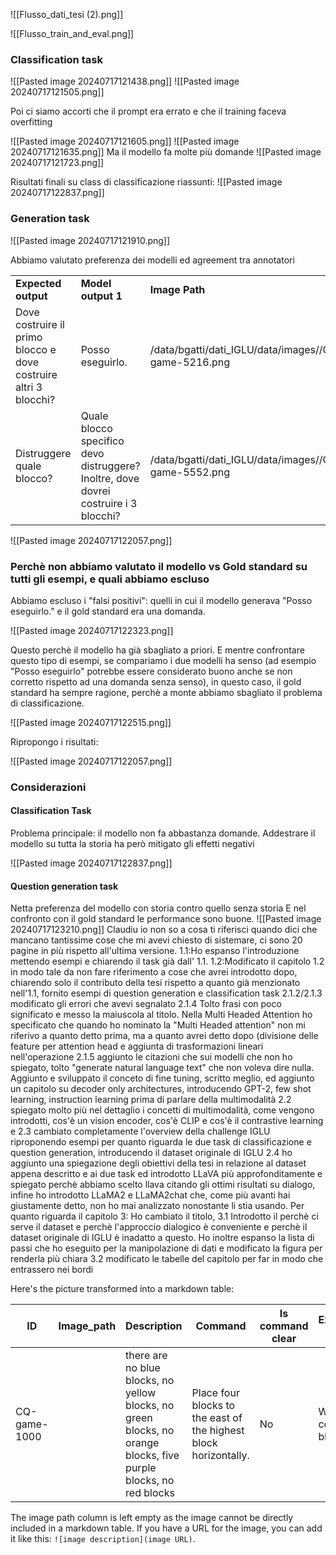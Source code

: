 

![[Flusso_dati_tesi (2).png]]

![[Flusso_train_and_eval.png]]

### Classification task

![[Pasted image 20240717121438.png]]
![[Pasted image 20240717121505.png]]

Poi ci siamo accorti che il prompt era errato e che il training faceva overfitting

![[Pasted image 20240717121605.png]]
![[Pasted image 20240717121635.png]]
Ma il modello fa molte più domande
![[Pasted image 20240717121723.png]]


Risultati finali su class di classificazione riassunti:
![[Pasted image 20240717122837.png]]
### Generation task

![[Pasted image 20240717121910.png]]

Abbiamo valutato preferenza dei modelli ed agreement tra annotatori

|                                                                  |                                                                                      |                                                      |                   |                                          |                                                                                                          |                |               |
| ---------------------------------------------------------------- | ------------------------------------------------------------------------------------ | ---------------------------------------------------- | ----------------- | ---------------------------------------- | -------------------------------------------------------------------------------------------------------- | -------------- | ------------- |
| **Expected output**                                              | **Model output 1**                                                                   | **Image Path**                                       | **Perfect match** | **Model output 2**                       | **Conversation**                                                                                         | **ID**         | **annotator** |
| Dove costruire il primo blocco e dove costruire altri 3 blocchi? | Posso eseguirlo.                                                                     | /data/bgatti/dati_IGLU/data/images//CQ-game-5216.png | 0                 | Dove devo costruire il primo blocco blu? | <image><br><br>Costruisci 1 blocco blu e distruggilo e poi costruisci altri 3 blocchi verdi in sequenza. | CQ-game-5216_1 | 2             |
| Distruggere quale blocco?                                        | Quale blocco specifico devo distruggere? Inoltre, dove dovrei costruire i 3 blocchi? | /data/bgatti/dati_IGLU/data/images//CQ-game-5552.png | 0                 | Posso eseguirlo.                         | <image><br><br>Distruggi 1 blocco e ne costruisci altri 3 di fila.                                       | CQ-game-5552_3 | 1             |

![[Pasted image 20240717122057.png]]

### Perchè non abbiamo valutato il modello vs Gold standard su tutti gli esempi, e quali abbiamo escluso

Abbiamo escluso i "falsi positivi": quelli in cui il modello generava "Posso eseguirlo." e il gold standard era una domanda.

![[Pasted image 20240717122323.png]]

Questo perchè il modello ha già sbagliato a priori. E mentre confrontare questo tipo di esempi, se compariamo i due modelli ha senso (ad esempio "Posso eseguirlo" potrebbe essere considerato buono anche se non corretto rispetto ad una domanda senza senso), in questo caso, il gold standard ha sempre ragione, perchè a monte abbiamo sbagliato il problema di classificazione.

![[Pasted image 20240717122515.png]]

Ripropongo i risultati:

![[Pasted image 20240717122057.png]]


### Considerazioni

#### Classification Task
Problema principale: il modello non fa abbastanza domande.
Addestrare il modello su tutta la storia ha però mitigato gli effetti negativi

![[Pasted image 20240717122837.png]]

#### Question generation task

Netta preferenza del modello con storia contro quello senza storia
E nel confronto con il gold standard le performance sono buone.
![[Pasted image 20240717123210.png]]
Claudiu io non so a cosa ti riferisci quando dici che mancano tantissime cose che mi avevi chiesto di sistemare, ci sono 20 pagine in più rispetto all'ultima versione. 1.1:Ho espanso l'introduzione mettendo esempi e chiarendo il task già dall' 1.1. 1.2:Modificato il capitolo 1.2 in modo tale da non fare riferimento a cose che avrei introdotto dopo, chiarendo solo il contributo della tesi rispetto a quanto già menzionato nell'1.1, fornito esempi di question generation e classification task 2.1.2/2.1.3 modificato gli errori che avevi segnalato 2.1.4 Tolto frasi con poco significato e messo la maiuscola al titolo. Nella Multi Headed Attention ho specificato che quando ho nominato la "Multi Headed attention" non mi riferivo a quanto detto prima, ma a quanto avrei detto dopo (divisione delle feature per attention head e aggiunta di trasformazioni lineari nell'operazione 2.1.5 aggiunto le citazioni che sui modelli che non ho spiegato, tolto "generate natural language text" che non voleva dire nulla. Aggiunto e sviluppato il conceto di fine tuning, scritto meglio, ed aggiunto un capitolo su decoder only architectures, introducendo GPT-2, few shot learning, instruction learning prima di parlare della multimodalità 2.2 spiegato molto più nel dettaglio i concetti di multimodalità, come vengono introdotti, cos'è un vision encoder, cos'è CLIP e cos'è il contrastive learning e 2.3 cambiato completamente l'overview della challenge IGLU riproponendo esempi per quanto riguarda le due task di classificazione e question generation, introducendo il dataset originale di IGLU 2.4 ho aggiunto una spiegazione degli obiettivi della tesi in relazione al dataset appena descritto e ai due task ed introdotto LLaVA più approfonditamente e spiegato perchè abbiamo scelto llava citando gli ottimi risultati su dialogo, infine ho introdotto LLaMA2 e LLaMA2chat che, come più avanti hai giustamente detto, non ho mai analizzato nonostante li stia usando. Per quanto riguarda il capitolo 3: Ho cambiato il titolo, 3.1 Introdotto il perchè ci serve il dataset e perchè l'approccio dialogico è conveniente e perchè il dataset originale di IGLU è inadatto a questo. Ho inoltre espanso la lista di passi che ho eseguito per la manipolazione di dati e modificato la figura per renderla più chiara 3.2 modificato le tabelle del capitolo per far in modo che entrassero nei bordi


Here's the picture transformed into a markdown table:

| ID           | Image_path | Description                                                                                                      | Command                                                          | Is command clear | Expected output     |
| ------------ | ---------- | ---------------------------------------------------------------------------------------------------------------- | ---------------------------------------------------------------- | ---------------- | ------------------- |
| CQ-game-1000 |            | there are no blue blocks, no yellow blocks, no green blocks, no orange blocks, five purple blocks, no red blocks | Place four blocks to the east of the highest block horizontally. | No               | Which color blocks? |

The image path column is left empty as the image cannot be directly included in a markdown table. If you have a URL for the image, you can add it like this: `![image description](image URL)`.